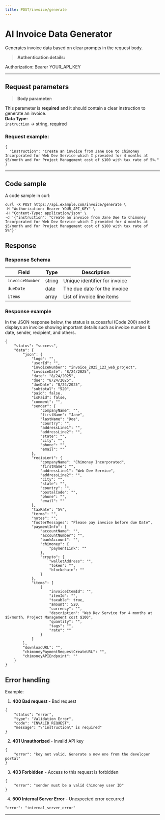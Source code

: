 ```yaml
---
title: POST/invoice/generate
---
```


# AI Invoice Data Generator
Generates invoice data based on clear prompts in the request body. 

> **Authentication details:**   

Authorization: Bearer YOUR_API_KEY

---
## Request parameters
> **Body parameter:**  

This parameter is **required** and it should contain a clear instruction to generate an invoice.  
**Data Type:**  
```instruction``` → string, required

### Request example:
```
{
  "instruction": "Create an invoice from Jane Doe to Chimoney Incorporated for Web Dev Service which I provided for 4 months at $5/month and for Project Management cost of $100 with tax rate of 5%."
}
```


****

## Code sample
A code sample in curl:
```
curl -X POST https://api.example.com/invoice/generate \
-H "Authorization: Bearer YOUR_API_KEY" \
-H "Content-Type: application/json" \
-d '{"instruction": "Create an invoice from Jane Doe to Chimoney Incorporated for Web Dev Service which I provided for 4 months at $5/month and for Project Management cost of $100 with tax rate of 5%"}'

```

## Response

### Response Schema

| Field                 | 	Type	   	    |  Description    |
| -------               | --------------    | --------------- |
| ```invoiceNumber```	| string	        | Unique identifier for invoice   |
| ```dueDate```         | date	      	    | The due date for the invoice  |
| ```items```           | array             | List of invoice line items    |

### Response example 
In the JSON response below, the status is successful (Code 200) and it displays an invoice showing important details such as invoice number & date, sender, recipient, and others. 
```
{
    "status": "success",
    "data": {
        "json": {
            "logo": "",
            "userId": "",
            "invoiceNumber": "invoice_2025_123_web_project",
            "invoiceDate": "8/24/2025",
            "date": "8/24/2025",
            "due": "8/24/2025",
            "dueDate": "8/24/2025",
            "subtotal": "520",
            "paid": false,
            "isPaid": false,
            "comment": "",
            "sender": {
                "companyName": "",
                "firstName": "Jane",
                "lastName": "Doe",
                "country": "",
                "addressLine1": "",
                "addressLine2": "",
                "state": "",
                "city": "",
                "phone": "",
                "email": ""
            },
            "recipient": {
                "companyName": "Chimoney Incorporated",
                "firstName": "",
                "addressLine1": "Web Dev Service",
                "addressLine2": "",
                "city": "",
                "state": "",
                "country": "",
                "postalCode": "",
                "phone": "",
                "email": ""
            },
            "taxRate": "5%",
            "terms": "",
            "notes": "",
            "footerMessages": "Please pay invoice before due Date",
            "paymentInfo": {
                "accountName": "",
                "accountNumber": "",
                "bankAccount": "",
                "chimoney": {
                    "paymentLink": ""
                },
                "crypto": {
                    "walletAddress": "",
                    "token": "",
                    "blockchain": ""
                }
            },
            "items": [
                {
                    "invoiceItemId": "",
                    "itemId": "",
                    "taxable": true,
                    "amount": 520,
                    "currency": "",
                    "description": "Web Dev Service for 4 months at $5/month, Project Management cost $100",
                    "quantity": "",
                    "tags": "",
                    "rate": ""
                }
            ]
        },
        "downloadURL": "",
        "chimoneyPaymentRequestCreateURL": "",
        "chimoneyAPIEndpoint": ""
    }
}

```



## Error handling

Example:
1. **400 Bad request** - Bad request
```
{
    "status": "error",
    "type": "Validation Error",
    "code": "INVALID_REQUEST",
    "message": "\"instruction\" is required"
}
```

2. **401 Unauthorized** - Invalid API key
```
{
    "error": "key not valid. Generate a new one from the developer portal"
}
```

3. **403 Forbidden**  - Access to this request is forbidden
```
{
    "error": "sender must be a valid Chimoney user ID"
}
```

4. **500 Internal Server Error** - Unexpected error occurred
```
"error": "internal_server_error"
```
---